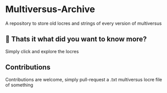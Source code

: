 
# Multiversus-Archive

 A repository to store old locres and strings of every version of multiversus



## 🚀 Thats it what did you want to know more?
Simply click and explore the locres

## Contributions

Contributions are welcome, simply pull-request a .txt multiversus locre file of something

